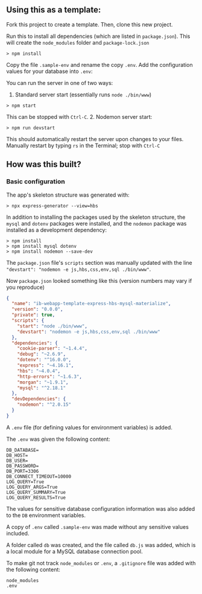 ## Using this as a template:
Fork this project to create a template. Then, clone this new project.

Run this to install all dependencies (which are listed in `package.json`). This will create the `node_modules` folder and `package-lock.json`

```
> npm install
```

Copy the file `.sample-env` and rename the copy `.env`. 
Add the configuration values for your database into `.env`:

You can run the server in one of two ways:
1. Standard server start (essentially runs `node ./bin/www`)
  ```
  > npm start
  ```
  This can be stopped with `Ctrl-C`.
2. Nodemon server start:
  ```
  > npm run devstart
  ```
  This should automatically restart the server upon changes to your files. Manually restart by typing `rs` in the Terminal; stop with `Ctrl-C`

## How was this built?


### Basic configuration
The app's skeleton structure was generated with:
```
> npx express-generator --view=hbs
```
In addition to installing the packages used by the skeleton structure, the `mysql` and `dotenv` packages were installed, and the `nodemon` package was installed as a development dependency:
```
> npm install
> npm install mysql dotenv
> npm install nodemon --save-dev
```

The `package.json` file's `scripts` section was manually updated with the line `"devstart": "nodemon -e js,hbs,css,env,sql ./bin/www"`. 

Now `package.json` looked something like this (version numbers may vary if you reproduce)

```json
{
  "name": "ib-webapp-template-express-hbs-mysql-materialize",
  "version": "0.0.0",
  "private": true,
  "scripts": {
    "start": "node ./bin/www",
    "devstart": "nodemon -e js,hbs,css,env,sql ./bin/www"
  },
  "dependencies": {
    "cookie-parser": "~1.4.4",
    "debug": "~2.6.9",
    "dotenv": "^16.0.0",
    "express": "~4.16.1",
    "hbs": "~4.0.4",
    "http-errors": "~1.6.3",
    "morgan": "~1.9.1",
    "mysql": "^2.18.1"
  },
  "devDependencies": {
    "nodemon": "^2.0.15"
  }
}

```

A `.env` file (for defining values for environment variables) is added.

The `.env` was given the following content:
```
DB_DATABASE=
DB_HOST=
DB_USER=
DB_PASSWORD=
DB_PORT=3306
DB_CONNECT_TIMEOUT=10000
LOG_QUERY=True
LOG_QUERY_ARGS=True
LOG_QUERY_SUMMARY=True
LOG_QUERY_RESULTS=True
```
The values for sensitive database configuration information was also added to the `DB` environment variables.

A copy of `.env` called `.sample-env` was made without any sensitive values included. 

A folder called `db` was created, and the file called `db.js` was added, which is a local module for a MySQL database connection pool. 

To make git not track `node_modules` or `.env`, a `.gitignore` file was added with the following content:
```
node_modules
.env
```